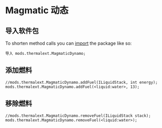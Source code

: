 # Magmatic 动态

## 导入软件包

To shorten method calls you can [import](/AdvancedFunctions/Import/) the package like so:

```zenscript
导入 mods.thermalext.MagmaticDynamo;
```

## 添加燃料

```zenscript
//mods.thermalext.MagmaticDynamo.addFuel(ILiquidStack, int energy);
mods.thermalext.MagmaticDynamo.addFuel(<liquid:water>, 13);
```

## 移除燃料

```zenscript
//mods.thermalext.MagmaticDynamo.removeFuel(ILiquidStack stack);
mods.thermalext.MagmaticDynamo.removeFuel(<liquid:water>);
```